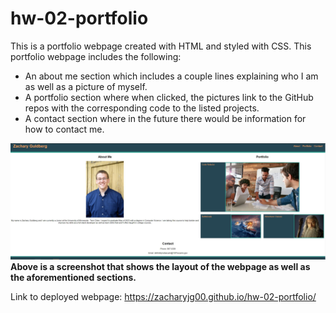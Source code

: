 # hw-02-portfolio

This is a portfolio webpage created with HTML and styled with CSS. This portfolio webpage includes the following:
- An about me section which includes a couple lines explaining who I am as well as a picture of myself.
- A portfolio section where when clicked, the pictures link to the GitHub repos with the corresponding code to the listed projects.
- A contact section where in the future there would be information for how to contact me.

![](assets/images/webpage_screenshot.JPG)
**Above is a screenshot that shows the layout of the webpage as well as the aforementioned sections.**

Link to deployed webpage: https://zacharyjg00.github.io/hw-02-portfolio/

